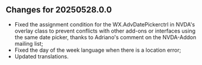 ## Changes for 20250528.0.0

* Fixed the assignment condition for the WX.AdvDatePickerctrl in NVDA's overlay class to prevent conflicts with other add-ons or interfaces using the same date picker, thanks to Adriano's comment on the NVDA-Addon mailing list;
* Fixed the day of the week language when there is a location error;
* Updated translations.